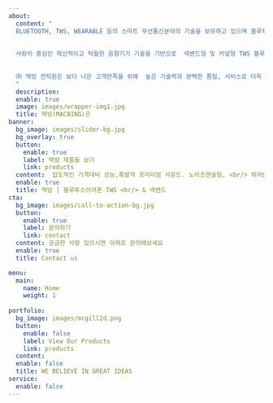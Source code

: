 ```yaml
---
about:
  content: "
  BLUETOOTH, TWS, WEARABLE 등의 스마트 무선통신분야의 기술을 보유하고 있으며 블루투스이어폰 분야에서 다년간 압도적 시장지위 및 최우수 고객만족 음향기기 전문업체입니다. 
  
  
  사람이 중심인 혁신적이고 탁월한 음향기기 기술을 기반으로  넥밴드형 및 커널형 TWS 블루투스이어폰을 연구개발하여 많은 소비자들의 소비자들의 호평을 받았으며, 2017년 4월 첫출시를 시작으로 넥밴드형 MK900 , 넥밴드형 MK950 , 커널형TWS MX700, 커널형 TWS MX730등 다양한 제품을 출시한후 명품 브랜드로 자리매김하였습니다. 
  
  
  ㈜ 맥빙 전직원은 보다 나은 고객만족을 위해  높은 기술력과 완벽한 품질, 서비스로 더욱 노력하겠습니다  또한 온라인 서비스환경  및 고객가치 극대화 실현을 위해 앞으로도 지속적 혁신활동을 전개할것입니다. 
  "
  description: 
  enable: true
  image: images/wrapper-img1.jpg
  title: 맥빙(MACBING)은 
banner:
  bg_image: images/slider-bg.jpg
  bg_overlay: true
  button:
    enable: true
    label: 맥빙 제품들 보기
    link: products
  content:  압도적인 가격대비 성능,폭발적 프리미엄 사운드. 노이즈캔슬링, <br/> 뛰어난 휴대성, 꺼내는 순간 자동 블루투스 연결/페어링, 양쪽 스테리어 통화 가능.
  enable: true
  title: 맥빙 | 블루투스이어폰 TWS <br/> & 넥밴드
cta:
  bg_image: images/call-to-action-bg.jpg
  button:
    enable: true
    label: 문의하기 
    link: contact
  content: 궁금한 사항 있으시면 아래로 문의해보세요 
  enable: true
  title: Contact us

menu:
  main:
    name: Home
    weight: 1
    
portfolio:
  bg_image: images/mcgill2d.png
  button:
    enable: false
    label: View Our Products
    link: products
  content: 
  enable: false
  title: WE BELIEVE IN GREAT IDEAS
service:
  enable: false
---
```


